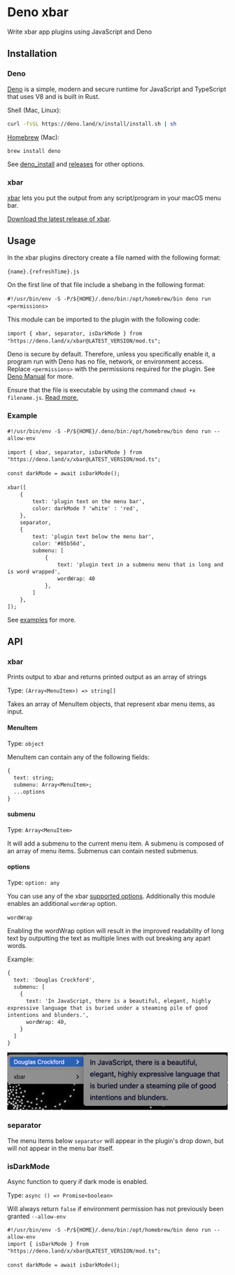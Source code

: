 # Deno xbar

Write xbar app plugins using JavaScript and Deno

## Installation

### Deno

[Deno](https://github.com/denoland/deno) is a simple, modern and secure runtime
for JavaScript and TypeScript that uses V8 and is built in Rust.

Shell (Mac, Linux):

```sh
curl -fsSL https://deno.land/x/install/install.sh | sh
```

[Homebrew](https://formulae.brew.sh/formula/deno) (Mac):

```sh
brew install deno
```

See
[deno_install](https://github.com/denoland/deno_install/blob/master/README.md)
and [releases](https://github.com/denoland/deno/releases) for other options.

### xbar

[xbar](https://github.com/matryer/xbar) lets you put the output from any
script/program in your macOS menu bar.

[Download the latest release of xbar](https://github.com/matryer/xbar/releases).

## Usage

In the xbar plugins directory create a file named with the following format:

`{name}.{refreshTime}.js`

On the first line of that file include a shebang in the following format:

`#!/usr/bin/env -S -P/${HOME}/.deno/bin:/opt/homebrew/bin deno run <permissions>`

This module can be imported to the plugin with the following code:

`import { xbar, separator, isDarkMode } from "https://deno.land/x/xbar@LATEST_VERSION/mod.ts";`

Deno is secure by default. Therefore, unless you specifically enable it, a
program run with Deno has no file, network, or environment access. Replace
`<permissions>` with the permissions required for the plugin. See
[Deno Manual](https://deno.land/manual/getting_started/permissions) for more.

Ensure that the file is executable by using the command `chmod +x filename.js`.
[Read more.](https://github.com/matryer/xbar#installing-plugins)

### Example

```
#!/usr/bin/env -S -P/${HOME}/.deno/bin:/opt/homebrew/bin deno run --allow-env

import { xbar, separator, isDarkMode } from "https://deno.land/x/xbar@LATEST_VERSION/mod.ts";

const darkMode = await isDarkMode(); 

xbar([
	{
		text: 'plugin text on the menu bar',
		color: darkMode ? 'white' : 'red',
	},
	separator,
	{
		text: 'plugin text below the menu bar',
		color: '#85b56d',
		submenu: [
			{
				text: 'plugin text in a submenu menu that is long and is word wrapped',
				wordWrap: 40
			},
		]
	},
]);
```

See [examples](/examples) for more.

## API

### xbar

Prints output to xbar and returns printed output as an array of strings

Type: `(Array<MenuItem>) => string[]`

Takes an array of MenuItem objects, that represent xbar menu items, as input.

#### MenuItem

Type: `object`

MenuItem can contain any of the following fields:

```
{
  text: string;
  submenu: Array<MenuItem>;
  ...options
}
```

#### submenu

Type: `Array<MenuItem>`

It will add a submenu to the current menu item. A submenu is composed of an
array of menu items. Submenus can contain nested submenus.

#### options

Type: `option: any`

You can use any of the xbar
[supported options](https://github.com/matryer/xbar-plugins/blob/main/CONTRIBUTING.md#plugin-api).
Additionally this module enables an additional `wordWrap` option.

`wordWrap`

Enabling the wordWrap option will result in the improved readability of long
text by outputting the text as multiple lines with out breaking any apart words.

Example:

```
{
  text: 'Douglas Crockford',
  submenu: [
    {
      text: 'In JavaScript, there is a beautiful, elegant, highly expressive language that is buried under a steaming pile of good intentions and blunders.',
      wordWrap: 40,
    }
  ]
}
```

![' '](https://github.com/theogainey/deno-xbar/blob/main/wordWrapExample.png)

### separator

The menu items below `separator` will appear in the plugin's drop down, but will
not appear in the menu bar itself.

### isDarkMode

Async function to query if dark mode is enabled.

Type: `async () => Promise<boolean>`

Will always return `false` if environment permission has not previously been
granted `--allow-env`

```
#!/usr/bin/env -S -P/${HOME}/.deno/bin:/opt/homebrew/bin deno run --allow-env
import { isDarkMode } from "https://deno.land/x/xbar@LATEST_VERSION/mod.ts";

const darkMode = await isDarkMode();
```
